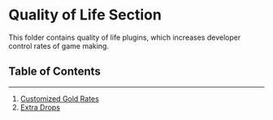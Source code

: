 # Quality of Life Section

This folder contains quality of life plugins, which increases developer control rates of game making.

## Table of Contents
------------
1. [Customized Gold Rates](https://github.com/FrixellScriptWorks/RMMZ_REPO/blob/main/Quality%20of%20Life/FrixellSW_2_GoldRate.js)
2. [Extra Drops](https://github.com/FrixellScriptWorks/RMMZ_REPO/blob/main/Quality%20of%20Life/FrixellSW_2_ExtraDrops.js)
